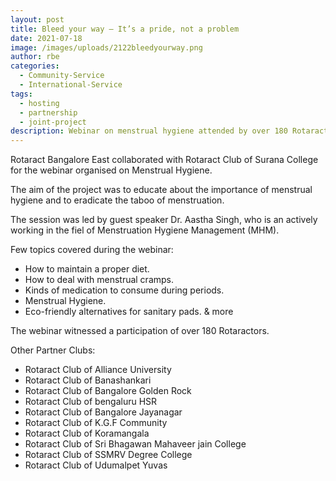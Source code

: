 ```yaml
---
layout: post
title: Bleed your way – It’s a pride, not a problem
date: 2021-07-18
image: /images/uploads/2122bleedyourway.png
author: rbe
categories:
  - Community-Service
  - International-Service
tags:
  - hosting
  - partnership
  - joint-project
description: Webinar on menstrual hygiene attended by over 180 Rotaractors.
---
```


Rotaract Bangalore East collaborated with Rotaract Club of Surana College for the webinar organised on Menstrual Hygiene. 

The aim of the project was to educate about the importance of menstrual hygiene and to eradicate the taboo of menstruation.

The session was led by guest speaker Dr. Aastha Singh, who is an actively working in the fiel of Menstruation Hygiene Management (MHM). 

Few topics covered during the webinar:
- How to maintain a proper diet.
- How to deal with menstrual cramps.
- Kinds of medication to consume during periods.
- Menstrual Hygiene.
- Eco-friendly alternatives for sanitary pads. & more

The webinar witnessed a participation of over 180 Rotaractors.

Other Partner Clubs:
- Rotaract Club of Alliance University
- Rotaract Club of Banashankari
- Rotaract Club of Bangalore Golden Rock
- Rotaract Club of bengaluru HSR
- Rotaract Club of Bangalore Jayanagar
- Rotaract Club of K.G.F Community
- Rotaract Club of Koramangala
- Rotaract Club of Sri Bhagawan Mahaveer jain College
- Rotaract Club of SSMRV Degree College
- Rotaract Club of Udumalpet Yuvas
